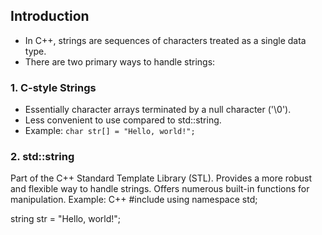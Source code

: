 ## Introduction 
  - In C++, strings are sequences of characters treated as a single data type. 
  - There are two primary ways to handle strings:
### 1. C-style Strings
  - Essentially character arrays terminated by a null character ('\0').
  - Less convenient to use compared to std::string.
  - Example: `char str[] = "Hello, world!";`
### 2. std::string
Part of the C++ Standard Template Library (STL).
Provides a more robust and flexible way to handle strings.
Offers numerous built-in functions for manipulation.
Example:
C++
#include <string>
using namespace std;

string str = "Hello, world!";
